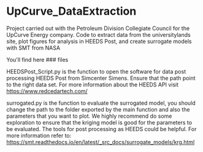 # UpCurve_DataExtraction
Project carried out with the Petroleum Division Collegiate Council for the UpCurve Energy company. Code to extract data from the universitylands site, plot figures for analysis in HEEDS Post, and create surrogate models with SMT from NASA

You'll find here ### files

HEEDSPost_Script.py is the function to open the software for data post processing HEEDS Post from Simcenter Simens. Ensure that the path point to the right data set. For more information about the HEEDS API visit https://www.redcedartech.com/

surrogated.py is the function to evaluate the surrogated model, you should change the path to the folder exported by the main function and also the parameters that you want to plot. We highly recommend do some exploration to ensure that the kriging model is good for the parameters to be evaluated. The tools for post processing as HEEDS could be helpful. For more information refer to: https://smt.readthedocs.io/en/latest/_src_docs/surrogate_models/krg.html 
